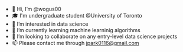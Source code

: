 - 👋 Hi, I’m @wogus00
- 🎓 I'm undergraduate student @University of Toronto
- 👀 I’m interested in data science
- 🌱 I’m currently learning machine learninig algorithms 
- 💞️ I’m looking to collaborate on any entry-level data science projects
- 📫 Please contact me through jpark0116@gmail.com

<!---
wogus00/wogus00 is a ✨ special ✨ repository because its `README.md` (this file) appears on your GitHub profile.
You can click the Preview link to take a look at your changes.
--->
